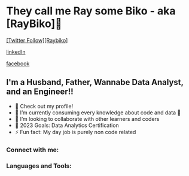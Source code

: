 # They call me Ray some Biko - aka [RayBiko]👋 


[[Twitter Follow][Raybiko]](https://twitter.com/raybiko)

[linkedIn](https://www.linkedin.com/in/raymond-biko-aaa68617a/)

[facebook](https://www.facebook.com/raybiko)


## I'm a Husband, Father, Wannabe Data Analyst, and an Engineer!!

- 🔭 Check out my profile!
- 🌱 I’m currently consuming every knowledge about code and data 🤣
- 👯 I’m looking to collaborate with other learners and coders
- 🥅 2023 Goals: Data Analytics Certification
- ⚡ Fun fact: My day job is purely non code related

### Connect with me:




### Languages and Tools:



[twitter]: https://twitter.com/raybiko
[linkedin]: https://www.linkedin.com/in/raymond-biko-aaa68617a/
[facebook]: https://www.facebook.com/raybiko
